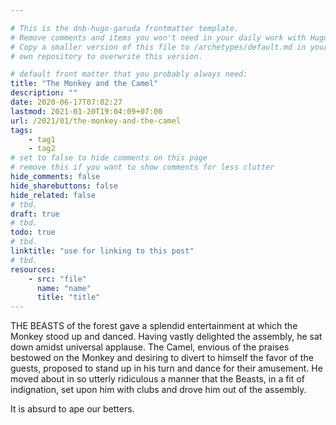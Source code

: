 ```yaml
---

# This is the dnb-hugo-garuda frontmatter template. 
# Remove comments and items you won't need in your daily work with Hugo.
# Copy a smaller version of this file to /archetypes/default.md in your
# own repository to overwrite this version.

# default front matter that you probably always need:
title: "The Monkey and the Camel"
description: ""
date: 2020-06-17T07:02:27
lastmod: 2021-01-20T19:04:09+07:00
url: /2021/01/the-monkey-and-the-camel
tags:
    - tag1
    - tag2
# set to false to hide comments on this page
# remove this if you want to show comments for less clutter
hide_comments: false
hide_sharebuttons: false
hide_related: false
# tbd.
draft: true
# tbd.
todo: true
# tbd.
linktitle: "use for linking to this post"
# tbd.
resources:
    - src: "file"
      name: "name"
      title: "title"
---
```

THE BEASTS of the forest gave a splendid entertainment at which the Monkey stood up and danced. Having vastly delighted the assembly, he sat down amidst universal applause. The Camel, envious of the praises bestowed on the Monkey and desiring to divert to himself the favor of the guests, proposed to stand up in his turn and dance for their amusement. He moved about in so utterly ridiculous a manner that the Beasts, in a fit of indignation, set upon him with clubs and drove him out of the assembly.

It is absurd to ape our betters.
